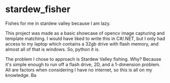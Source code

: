 # stardew_fisher
Fishes for me in stardew valley because I am lazy.

This project was made as a basic showcase of opencv image capturing and template matching.
I would have liked to write this in C#/.NET, but I only had access to my laptop which contains a 32gb drive with flash memory, and almost all of that is windows. So, python it is.

The problem I chose to approach is Stardew Valley fishing. Why? Because it's simple enough to run off a flash drive, 2D, and a 1-dimension problem. All are factors when considering I have no internet, so this is all on my knowledge.
Ba
